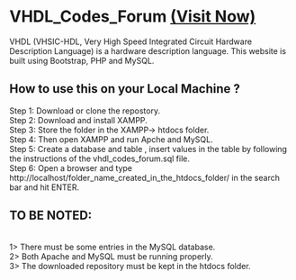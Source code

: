 # VHDL_Codes_Forum <a href="https://vhdl.swbdigital.com/">(Visit Now)</a>
VHDL (VHSIC-HDL, Very High Speed Integrated Circuit Hardware Description Language) is a hardware description language. 
This website is built using Bootstrap, PHP and MySQL.
## How to use this on your Local Machine ?
Step 1: Download or clone the repostory.<br>
Step 2: Download and install XAMPP.<br>
Step 3: Store the folder in the XAMPP-> htdocs folder.<br>
Step 4: Then open XAMPP and run Apche and MySQL.<br>
Step 5: Create a database and table , insert values in the table by following the instructions of the vhdl_codes_forum.sql file.<br>
Step 6: Open a browser and type http://localhost/folder_name_created_in_the_htdocs_folder/ in the search bar and hit ENTER.<br>
## TO BE NOTED: 
<br>1> There must be some entries in the MySQL database.
<br>2> Both Apache and MySQL must be running properly.
<br>3> The downloaded repository must be kept in the htdocs folder.<br>
